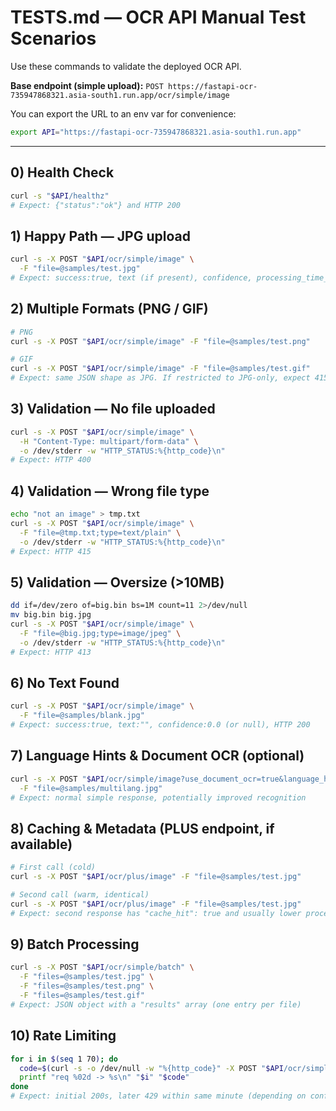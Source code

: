 # TESTS.md — OCR API Manual Test Scenarios

Use these commands to validate the deployed OCR API.

**Base endpoint (simple upload):**
`POST https://fastapi-ocr-735947868321.asia-south1.run.app/ocr/simple/image`

You can export the URL to an env var for convenience:
```bash
export API="https://fastapi-ocr-735947868321.asia-south1.run.app"
```

---

## 0) Health Check
```bash
curl -s "$API/healthz"
# Expect: {"status":"ok"} and HTTP 200
```

## 1) Happy Path — JPG upload
```bash
curl -s -X POST "$API/ocr/simple/image" \
  -F "file=@samples/test.jpg"
# Expect: success:true, text (if present), confidence, processing_time_ms
```

## 2) Multiple Formats (PNG / GIF)
```bash
# PNG
curl -s -X POST "$API/ocr/simple/image" -F "file=@samples/test.png"

# GIF
curl -s -X POST "$API/ocr/simple/image" -F "file=@samples/test.gif"
# Expect: same JSON shape as JPG. If restricted to JPG-only, expect 415.
```

## 3) Validation — No file uploaded
```bash
curl -s -X POST "$API/ocr/simple/image" \
  -H "Content-Type: multipart/form-data" \
  -o /dev/stderr -w "HTTP_STATUS:%{http_code}\n"
# Expect: HTTP 400
```

## 4) Validation — Wrong file type
```bash
echo "not an image" > tmp.txt
curl -s -X POST "$API/ocr/simple/image" \
  -F "file=@tmp.txt;type=text/plain" \
  -o /dev/stderr -w "HTTP_STATUS:%{http_code}\n"
# Expect: HTTP 415
```

## 5) Validation — Oversize (>10MB)
```bash
dd if=/dev/zero of=big.bin bs=1M count=11 2>/dev/null
mv big.bin big.jpg
curl -s -X POST "$API/ocr/simple/image" \
  -F "file=@big.jpg;type=image/jpeg" \
  -o /dev/stderr -w "HTTP_STATUS:%{http_code}\n"
# Expect: HTTP 413
```

## 6) No Text Found
```bash
curl -s -X POST "$API/ocr/simple/image" \
  -F "file=@samples/blank.jpg"
# Expect: success:true, text:"", confidence:0.0 (or null), HTTP 200
```

## 7) Language Hints & Document OCR (optional)
```bash
curl -s -X POST "$API/ocr/simple/image?use_document_ocr=true&language_hints=en&language_hints=bn" \
  -F "file=@samples/multilang.jpg"
# Expect: normal simple response, potentially improved recognition
```

## 8) Caching & Metadata (PLUS endpoint, if available)
```bash
# First call (cold)
curl -s -X POST "$API/ocr/plus/image" -F "file=@samples/test.jpg"

# Second call (warm, identical)
curl -s -X POST "$API/ocr/plus/image" -F "file=@samples/test.jpg"
# Expect: second response has "cache_hit": true and usually lower processing_time_ms
```

## 9) Batch Processing 
```bash
curl -s -X POST "$API/ocr/simple/batch" \
  -F "files=@samples/test.jpg" \
  -F "files=@samples/test.png" \
  -F "files=@samples/test.gif"
# Expect: JSON object with a "results" array (one entry per file)
```

## 10) Rate Limiting
```bash
for i in $(seq 1 70); do
  code=$(curl -s -o /dev/null -w "%{http_code}" -X POST "$API/ocr/simple/image" -F "file=@samples/test.jpg")
  printf "req %02d -> %s\n" "$i" "$code"
done
# Expect: initial 200s, later 429 within same minute (depending on configured limit)
```

